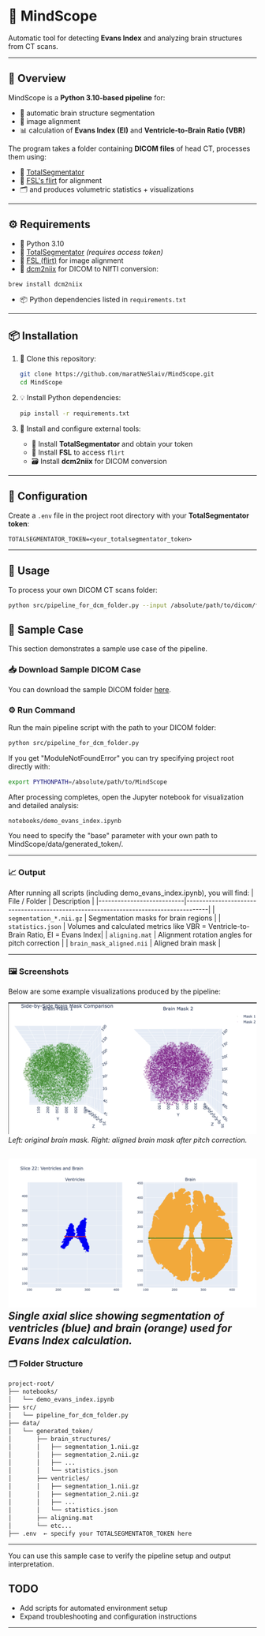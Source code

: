 # 🧠 MindScope

Automatic tool for detecting **Evans Index** and analyzing brain structures from CT scans.

---

## 📝 Overview

MindScope is a **Python 3.10-based pipeline** for:
- 🧠 automatic brain structure segmentation
- 📐 image alignment
- 📊 calculation of **Evans Index (EI)** and **Ventricle-to-Brain Ratio (VBR)**

The program takes a folder containing **DICOM files** of head CT, processes them using:
- 🧩 [TotalSegmentator](https://github.com/wasserth/TotalSegmentator)
- 🧭 [FSL's flirt](https://fsl.fmrib.ox.ac.uk/fsldownloads) for alignment
- 🗂️ and produces volumetric statistics + visualizations

---

## ⚙️ Requirements

- 🐍 Python 3.10
- 🧠 [TotalSegmentator](https://github.com/wasserth/TotalSegmentator) *(requires access token)*
- 🔁 [FSL (flirt)](https://fsl.fmrib.ox.ac.uk/fsldownloads) for image alignment
- 🔄 [dcm2niix](https://github.com/rordenlab/dcm2niix) for DICOM to NIfTI conversion:

```bash
brew install dcm2niix
```

- 📦 Python dependencies listed in `requirements.txt`

---

## 📦 Installation

1. 🧬 Clone this repository:

   ```bash
   git clone https://github.com/maratNeSlaiv/MindScope.git
   cd MindScope
   ```

2. 💡 Install Python dependencies:

   ```bash
   pip install -r requirements.txt
   ```

3. 🔧 Install and configure external tools:
   - 🧠 Install **TotalSegmentator** and obtain your token
   - 🧭 Install **FSL** to access `flirt`
   - 🗃️ Install **dcm2niix** for DICOM conversion

---

## 🔐 Configuration

Create a `.env` file in the project root directory with your **TotalSegmentator token**:

```env
TOTALSEGMENTATOR_TOKEN=<your_totalsegmentator_token>
```

---

## 🚀 Usage

To process your own DICOM CT scans folder:

```bash
python src/pipeline_for_dcm_folder.py --input /absolute/path/to/dicom/folder
```

## 🧪 Sample Case

This section demonstrates a sample use case of the pipeline.

### 📥 Download Sample DICOM Case

You can download the sample DICOM folder [here](https://drive.google.com/drive/folders/1XmbWorwfuCjpnybmHxFOpMrm1TaLT1gh?usp=share_link).

### ⚙️ Run Command

Run the main pipeline script with the path to your DICOM folder:

```bash
python src/pipeline_for_dcm_folder.py
```

If you get "ModuleNotFoundError" you can try specifying project root directly with:
```bash
export PYTHONPATH=/absolute/path/to/MindScope
```

After processing completes, open the Jupyter notebook for visualization and detailed analysis:

```bash
notebooks/demo_evans_index.ipynb
```
You need to specify the "base" parameter with your own path to MindScope/data/generated_token/.

---

### 📈 Output

After running all scripts (including demo_evans_index.ipynb), you will find:
| File / Folder             | Description                                                                         |
|---------------------------|-------------------------------------------------------------------------------------|
| `segmentation_*.nii.gz`   | Segmentation masks for brain regions                                                |
| `statistics.json`         | Volumes and calculated metrics like VBR = Ventricle-to-Brain Ratio, EI = Evans Index|
| `aligning.mat`            | Alignment rotation angles for pitch correction                                      |
| `brain_mask_aligned.nii`  | Aligned brain mask                                                                  |

---

### 🖼️ Screenshots

Below are some example visualizations produced by the pipeline:

![Segmentation Alignment](./images/initial_mask_vs_aligned_mask.png)  
*Left: original brain mask. Right: aligned brain mask after pitch correction.*

![Evans Index Slice](./images/ventricles_and_brain_max_width.png)  
*Single axial slice showing segmentation of ventricles (blue) and brain (orange) used for Evans Index calculation.*
---

### 🗂️ Folder Structure

```
project-root/
├── notebooks/
│   └── demo_evans_index.ipynb
├── src/
│   └── pipeline_for_dcm_folder.py
├── data/
│   └── generated_token/
│       ├── brain_structures/
│       │   ├── segmentation_1.nii.gz
│       │   ├── segmentation_2.nii.gz
│       │   ├── ...
│       │   └── statistics.json
│       ├── ventricles/
│       │   ├── segmentation_1.nii.gz
│       │   ├── segmentation_2.nii.gz
│       │   ├── ...
│       │   └── statistics.json
│       ├── aligning.mat
│       └── etc...
├── .env  ← specify your TOTALSEGMENTATOR_TOKEN here
```

---

You can use this sample case to verify the pipeline setup and output interpretation.
## TODO

- Add scripts for automated environment setup
- Expand troubleshooting and configuration instructions

---
